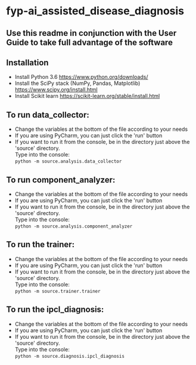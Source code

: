 # fyp-ai_assisted_disease_diagnosis
## Use this readme in conjunction with the User Guide to take full advantage of the software
## Installation
- Install Python 3.6 https://www.python.org/downloads/
- Install the SciPy stack (NumPy, Pandas, Matplotlib) https://www.scipy.org/install.html
- Install Scikit learn https://scikit-learn.org/stable/install.html

## To run data_collector:
- Change the variables at the bottom of the file according to your needs
- If you are using PyCharm, you can just click the 'run' button
- If you want to run it from the console, be in the directory just above the 'source' directory.   
Type into the console:  
```python -m source.analysis.data_collector```

## To run component_analyzer:
- Change the variables at the bottom of the file according to your needs
- If you are using PyCharm, you can just click the 'run' button
- If you want to run it from the console, be in the directory just above the 'source' directory.   
Type into the console:  
```python -m source.analysis.component_analyzer```

## To run the trainer:
- Change the variables at the bottom of the file according to your needs
- If you are using PyCharm, you can just click the 'run' button
- If you want to run it from the console, be in the directory just above the 'source' directory.   
Type into the console:  
```python -m source.trainer.trainer```

## To run the ipcl_diagnosis:
- Change the variables at the bottom of the file according to your needs
- If you are using PyCharm, you can just click the 'run' button
- If you want to run it from the console, be in the directory just above the 'source' directory.   
Type into the console:  
```python -m source.diagnosis.ipcl_diagnosis```
    